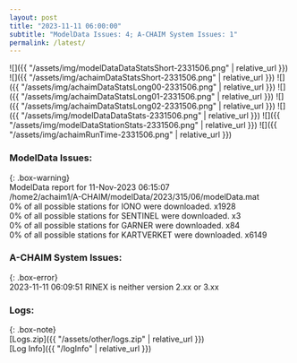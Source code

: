 ```yaml
---
layout: post
title: "2023-11-11 06:00:00"
subtitle: "ModelData Issues: 4; A-CHAIM System Issues: 1"
permalink: /latest/
---
```


![]({{ "/assets/img/modelDataDataStatsShort-2331506.png" | relative_url }})
![]({{ "/assets/img/achaimDataStatsShort-2331506.png" | relative_url }})
![]({{ "/assets/img/achaimDataStatsLong00-2331506.png" | relative_url }})
![]({{ "/assets/img/achaimDataStatsLong01-2331506.png" | relative_url }})
![]({{ "/assets/img/achaimDataStatsLong02-2331506.png" | relative_url }})
![]({{ "/assets/img/modelDataDataStats-2331506.png" | relative_url }})
![]({{ "/assets/img/modelDataStationStats-2331506.png" | relative_url }})
![]({{ "/assets/img/achaimRunTime-2331506.png" | relative_url }})


### ModelData Issues:  
  
{: .box-warning}  
 ModelData report for 11-Nov-2023 06:15:07   
 /home2/achaim1/A-CHAIM/modelData/2023/315/06/modelData.mat   
 0% of all possible stations for IONO were downloaded. x1928   
 0% of all possible stations for SENTINEL were downloaded. x3   
 0% of all possible stations for GARNER were downloaded. x84   
 0% of all possible stations for KARTVERKET were downloaded. x6149   
  
### A-CHAIM System Issues:  
  
{: .box-error}  
2023-11-11 06:09:51 RINEX is neither version 2.xx or 3.xx  

### Logs:  
  
{: .box-note}  
[Logs.zip]({{ "/assets/other/logs.zip" | relative_url }})  
[Log Info]({{ "/logInfo" | relative_url }})  
